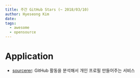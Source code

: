 ```yaml
---
title: 주간 GitHub Stars (~ 2018/03/10)
author: Hyeseong Kim
date:
tags:
  - awesome
  - opensource
---
```


# Application

- [sourcerer](https://github.com/sourcerer-io/sourcerer-app): GitHub 활동을 분석해서 개인 프로필 만들어주는 서비스
